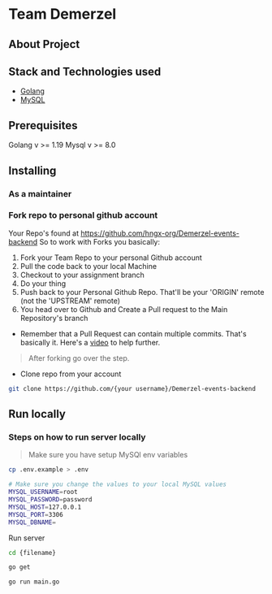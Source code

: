# Team Demerzel

## About Project

## Stack and Technologies used
- [Golang](https://go.dev/)
- [MySQL](https://www.mysql.com/)
## Prerequisites 
Golang v >= 1.19
Mysql v >= 8.0
## Installing
    
### As a maintainer

### Fork repo to personal github account
Your Repo's found at https://github.com/hngx-org/Demerzel-events-backend
So to work with Forks you basically:
1. Fork your Team Repo to your personal Github account
2. Pull the code back to your local Machine
3. Checkout to your assignment branch
4. Do your thing
5. Push back to your Personal Github Repo. That'll be your 'ORIGIN' remote (not the 'UPSTREAM' remote)
6. You head over to Github and Create a Pull request to the Main Repository's branch
* Remember that a Pull Request can contain multiple commits.
That's basically it. Here's a [video](https://youtu.be/nT8KGYVurIU) to help further.

>After forking go over the step.
- Clone repo from your account
```bash
git clone https://github.com/{your username}/Demerzel-events-backend
```

## Run locally 
### Steps on how to run server locally
> Make sure you have setup MySQl env variables
```bash
cp .env.example > .env

# Make sure you change the values to your local MySQL values
MYSQL_USERNAME=root
MYSQL_PASSWORD=password
MYSQL_HOST=127.0.0.1
MYSQL_PORT=3306
MYSQL_DBNAME=
```
Run server
```bash
cd {filename}

go get

go run main.go
```